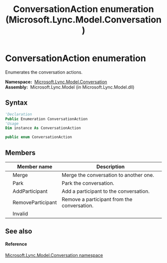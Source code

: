 ﻿---
title: ConversationAction enumeration (Microsoft.Lync.Model.Conversation)
TOCTitle: ConversationAction enumeration
ms:assetid: T:Microsoft.Lync.Model.Conversation.ConversationAction_DI_3_UC_OCS14MrefLyncWPF
ms:mtpsurl: https://msdn.microsoft.com/en-us/library/microsoft.lync.model.conversation.conversationaction_di_3_uc_ocs14mreflyncwpf(v=office.15)
ms:contentKeyID: 48596377
ms.date: 07/28/2014
mtps_version: v=office.15
f1_keywords:
- Microsoft.Lync.Model.Conversation.ConversationAction
- Microsoft.Lync.Model.Conversation.ConversationAction.AddParticipant
- Microsoft.Lync.Model.Conversation.ConversationAction.Invalid
- Microsoft.Lync.Model.Conversation.ConversationAction.Merge
- Microsoft.Lync.Model.Conversation.ConversationAction.Park
- Microsoft.Lync.Model.Conversation.ConversationAction.RemoveParticipant
dev_langs:
- CSharp
- JScript
- VB
- other
---

# ConversationAction enumeration

Enumerates the conversation actions.

**Namespace:**  [Microsoft.Lync.Model.Conversation](microsoft-lync-model-conversation-namespace_2.md)  
**Assembly:**  Microsoft.Lync.Model (in Microsoft.Lync.Model.dll)

## Syntax

``` vb
'Declaration
Public Enumeration ConversationAction
'Usage
Dim instance As ConversationAction
```

``` csharp
public enum ConversationAction
```

## Members

<table>
<thead>
<tr class="header">
<th></th>
<th>Member name</th>
<th>Description</th>
</tr>
</thead>
<tbody>
<tr class="odd">
<td></td>
<td>Merge</td>
<td>Merge the conversation to another one.</td>
</tr>
<tr class="even">
<td></td>
<td>Park</td>
<td>Park the conversation.</td>
</tr>
<tr class="odd">
<td></td>
<td>AddParticipant</td>
<td>Add a participant to the conversation.</td>
</tr>
<tr class="even">
<td></td>
<td>RemoveParticipant</td>
<td>Remove a participant from the conversation.</td>
</tr>
<tr class="odd">
<td></td>
<td>Invalid</td>
<td></td>
</tr>
</tbody>
</table>


## See also

#### Reference

[Microsoft.Lync.Model.Conversation namespace](microsoft-lync-model-conversation-namespace_2.md)


